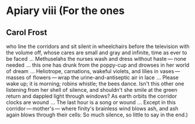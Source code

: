 # Apiary viii (For the ones
## Carol Frost
who line the corridors and sit
silent in wheelchairs
before the television with the volume off,
whose cares
are small and gray and infinite,
time as ever to be faced    ...
Methuselahs the nurses wash
and dress without haste —
none needed    ...
this one has drunk from the poppy-cup
and drowses in her world of  dream    ...
Heliotrope,
carnations, wakeful violets, and lilies in vases —
masses of  flowers — wrap
the urine-and-antiseptic air in lace    ...
Please wake up; it is morning;
robins whistle; the bees dance.
Isn't this other one listening
from her shell of  silence,
and shouldn't she smile at the green return
and dappled light through windows?
As earth orbits the corridor
clocks are wound    ...
The last hour is a song or wound    ...
Except in this corridor — mother's —
where finity's brainless wind
blows ash, and ash again
blows through their cells:
So much silence, so little to say in the end.)
